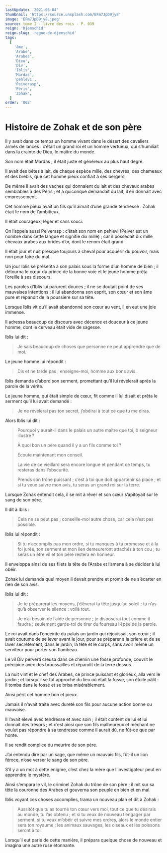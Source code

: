 ```yaml
---
lastUpdate: '2021-05-04'
thumbnail: 'https://source.unsplash.com/EFm7JpD9jy8'
image: 'EFm7JpD9jy8.jpeg'
source: tome I - livre des rois - P. 039
reign: 'Djemschid'
reign-slug: 'regne-de-djemschid'
tags:
  [
    'âme',
    'Arabe',
    'Arabes',
    'Dieu',
    'Div',
    'Iblis',
    'Mardas',
    'pehlevi',
    'Peiverasp',
    'Péris',
    'Zohak',
  ]
order: '002'
---
```


# Histoire de Zohak et de son père

Il y avait dans ce temps un homme vivant dans le désert des cavaliers armés de lances : c’était un grand roi et un homme vertueux, qui s’humiliait dans la crainte de Dieu, le maître du monde.

Son nom était Mardas ; il était juste et généreux au plus haut degré.

Il avait des bêtes à lait, de chaque espèce mille, des chèvres, des chameaux et des brebis, que cet homme pieux confiait à ses bergers.

De même il avait des vaches qui donnaient du lait et des chevaux arabes semblables à des Péris ; et à quiconque demandait du lait, il en donnait avec empressement.

Cet homme pieux avait un fils qu’il aimait d’une grande tendresse : Zohak était le nom de l’ambitieux.

Il était courageux, léger et sans souci.

On l’appela aussi Peiverasp : c’était son nom en pehlevi (Peiver est un nombre dans cette langue et signifie dix mille) ; car il possédait dix mille chevaux arabes aux brides d’or, dont le renom était grand.

Il était jour et nuit presque toujours à cheval pour acquérir du pouvoir, mais non pour faire du mal.

Un jour Iblis se présenta à son palais sous la forme d’un homme de bien ; il détourna le cœur du prince de la bonne voie et le jeune homme prêta l’oreille à ses discours.

Les paroles d’Iblis lui parurent douces ; il ne se doutait point de ses mauvaises intentions : il lui abandonna son esprit, son cœur et son âme pure et répandit de la poussière sur sa tête.

Lorsque Iblis vit qu’il avait abandonné son cœur au vent, il en eut une joie immense.

Il adressa beaucoup de discours avec décence et douceur à ce jeune homme, dont le cerveau était vide de sagesse.

Iblis lui dit :

> Je sais beaucoup de choses que personne ne peut apprendre que de moi.

Le jeune homme lui répondit :

> Dis et ne tarde pas ; enseigne-moi, homme aux bons avis.

Iblis demanda d’abord son serment, promettant qu’il lui révélerait après la parole de la vérité.

Le jeune homme, qui était simple de cœur, fit comme il lui disait et prêta le serment qu’il lui avait demandé :

> Je ne révélerai pas ton secret, j’obéirai à tout ce que tu me diras.

Alors Iblis lui dit :

> Pourquoi y aurait-il dans le palais un autre maître que toi, ô seigneur illustre ?
>
> À quoi bon un père quand il y a un fils comme toi ?
>
> Écoute maintenant mon conseil.
>
> La vie de ce vieillard sera encore longue et pendant ce temps, tu resteras dans l’obscurité.
>
> Prends son trône puissant ; c’est à toi que doit appartenir sa place ; et si tu veux suivre mon avis, tu seras un grand roi sur la terre.

Lorsque Zohak entendit cela, il se mit à rêver et son cœur s’apitoyait sur le sang de son père.

Il dit à Iblis :

> Cela ne se peut pas ; conseille-moi autre chose, car cela n’est pas possible.

Iblis lui répondit :

> Si tu n’accomplis pas mon ordre, si tu manques à ta promesse et à la foi jurée, ton serment et mon lien demeureront attachés à ton cou ; tu seras un être vil et ton père restera en honneur.

Il enveloppa ainsi de ses filets la tête de l’Arabe et l’amena à se décider à lui obéir.

Zohak lui demanda quel moyen il devait prendre et promit de ne s’écarter en rien de son avis.

Iblis lui dit :

> Je te préparerai les moyens, j’élèverai ta tête jusqu’au soleil ; tu n’as qu’à observer le silence : voilà tout.
>
> Je n’ai besoin de l’aide de personne ; je disposerai tout comme il faudra : seulement garde-toi de tirer du fourreau l’épée de la parole.

Le roi avait dans l’enceinte du palais un jardin qui réjouissait son cœur ; il avait coutume de se lever avant le jour, pour se préparer à la prière et de se laver secrètement, dans le jardin, la tête et le corps, sans avoir même un serviteur pour porter son flambeau.

Le vil Div perverti creusa dans ce chemin une fosse profonde, couvrit le précipice avec des broussailles et répandit de la terre dessus.

La nuit vint et le chef des Arabes, ce prince puissant et glorieux, alla vers le jardin ; et lorsqu’il se fut approché du lieu où était la fosse, son étoile pâlit : il tomba dans le fossé et se brisa misérablement.

Ainsi périt cet homme bon et pieux.

Jamais il n’avait traité avec dureté son fils pour aucune action bonne ou mauvaise.

Il l’avait élevé avec tendresse et avec soin ; il était content de lui et lui donnait des trésors ; et c’est ainsi que son fils malheureux et méchant ne voulut pas répondre à sa tendresse comme il aurait dû, ne fût-ce que par honte.

Il se rendit complice du meurtre de son père.

J’ai entendu dire par un sage, que même un mauvais fils, fût-il un lion féroce, n’ose verser le sang de son père.

S’il y a un mot à cette énigme, c’est chez la mère que l’investigateur peut en apprendre le mystère.

Ainsi s’empara le vil, le criminel Zohak du trône de son père ; il mit sur sa tête la couronne des Arabes et gouverna son peuple en bien et en mal.

Iblis voyant ces choses accomplies, trama un nouveau plan et dit à Zohak :

> Aussitôt que tu as tourné ton cœur vers moi, tout ce que tu désirais au monde, tu l’as obtenu ; et si tu veux de nouveau t’engager par serment, si tu veux m’obéir et suivre mes ordres, alors le monde entier sera ton royaume ; les animaux sauvages, les oiseaux et les poissons seront à toi.

Lorsqu’il eut parlé de cette manière, il prépara quelque chose de nouveau et imagina une autre ruse étonnante.
